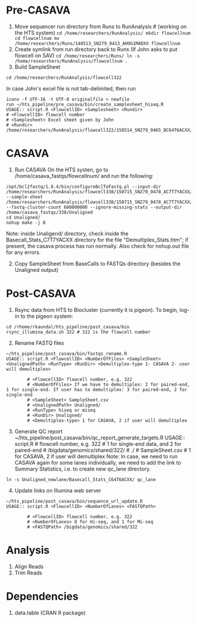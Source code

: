 Pre-CASAVA
==========
1. Move sequencer run directory from Runs to RunAnalysis # (working on the HTS system)
        ```
        cd /home/researchers/RunAnalysis/
        mkdir flowcellnum
        cd flowcellnum
        mv /home/researchers/Runs/140513_SN279_0413_AH9G1MADXX flowcellnum
        ```
2. Create symlink from run directory back to Runs (If John asks to put flowcell on SAV)
        ```
        cd /home/researchers/Runs/
        ln -s /home/researchers/RunAnalysis/flowcellnum .
        ```
3. Build SampleSheet
```
cd /home/researchers/RunAnalysis/flowcell322
```
In case John's excel file is not tab-delimited, then run
```
iconv -f UTF-16 -t UTF-8 originalfile > newfile
run ~/hts_pipeline/pre_casava/bin/create_samplesheet_hiseq.R
USAGE:: script.R <FlowcellID> <Samplesheet> <Rundir>
# <FlowcellID> flowcell number
# <Samplesheet> Excel sheet given by John
# <Rundir>  /home/researchers/RunAnalysis/flowcell322/150514_SN279_0465_BC64T6ACXX/
```

CASAVA
======
1. Run CASAVA
On the HTS systen, go to /home/casava_fastqs/flowcellnum/ and run the following:
```
/opt/bcl2fastq/1.8.4/bin/configureBclToFastq.pl --input-dir /home/researchers/RunAnalysis/flowcell338/150715_SN279_0478_AC7T7YACXX/Data/Intensities/BaseCalls --sample-sheet /home/researchers/RunAnalysis/flowcell338/150715_SN279_0478_AC7T7YACXX/Data/Intensities/BaseCalls/SampleSheet.csv --fastq-cluster-count 600000000 --ignore-missing-stats --output-dir /home/casava_fastqs/338/Unaligned
cd Unaligned/
nohup make -j 8
```
Note: inside Unaligend/ directory, check inside the Basecall_Stats_C7T7YACXX directory for the file "Demultiplex_Stats.htm"; if present, the casava process has run normally. Also check for nohup.out file for any errors. 

2. Copy SampleSheet from BaseCalls to FASTQs directory (besides the Unaligned output)

Post-CASAVA
===========
1. Rsync data from HTS to Biocluster (currently it is pigeon). To begin, log-in to the pigeon system:
```
cd /rhome/rkaundal/hts_pipeline/post_casava/bin
rsync_illumina_data.sh 322 # 322 is the flowcell number
```
2. Rename FASTQ files
```
~/hts_pipeline/post_casava/bin/fastqs_rename.R
USAGE:: script.R <FlowcellID> <NumberOfFiles> <SampleSheet> <UnalignedPath> <RunType> <RunDir> <Demultiplex-type 1- CASAVA 2- user will demultiplex>
```
            # <FlowcellID> flowcell number, e.g. 322
            # <NumberOfFiles> If we have to demultiplex: 2 for paired-end, 1 for single-end. If user has to demultiplex: 3 for paired-end, 2 for single-end
            # <SampleSheet> SampleSheet.csv
            # <UnalignedPath> Unaligned/
            # <RunType> hiseq or miseq
            # <RunDir> Unaligned/
            # <Demultiplex-type> 1 for CASAVA, 2 if user will demultiplex
3. Generate QC report
      ~/hts_pipeline/post_casava/bin/qc_report_generate_targets.R
      USAGE:: script.R <FlowcellID> <NumberOfPairs> <FASTQPath> <TargetsPath> <SampleSheetPath> <Demultiplex type>
            # <FlowcellID> flowcell number, e.g. 322 
            # <NumberOfPairs> 1 for single-end data, and 2 for paired-end
            # <FASTQPath> /bigdata/genomics/shared/322/
            # <TargetsPath> ./
            # <SampleSheetPath> SampleSheet.csv
            # <Demultiplex type> 1 for CASAVA, 2 if user will demultiplex
Note: In case, we need to run CASAVA again for some lanes individually, we need to add the link to Summary Statistics, i.e. to create new qc_lane directory.
            
```
ln -s Unaligned_newlane/Basecall_Stats_C64T6ACXX/ qc_lane
```
4. Update links on Illumina web server
```
~/hts_pipeline/post_casava/bin/sequence_url_update.R
USAGE:: script.R <FlowcellID> <NumberOfLanes> <FASTQPath>
```
            # <FlowcellID> flowcell number, e.g. 322             
            # <NumberOfLanes> 8 for Hi-seq, and 1 for Mi-seq
            # <FASTQPath> /bigdata/genomics/shared/322

Analysis
========
1. Align Reads
2. Trim Reads

Dependencies
============
1. data.table (CRAN R package)
